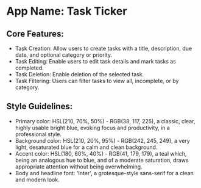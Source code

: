 # **App Name**: Task Ticker

## Core Features:

- Task Creation: Allow users to create tasks with a title, description, due date, and optional category or priority.
- Task Editing: Enable users to edit task details and mark tasks as completed.
- Task Deletion: Enable deletion of the selected task.
- Task Filtering: Users can filter tasks to view all, incomplete, or by category.

## Style Guidelines:

- Primary color: HSL(210, 70%, 50%) - RGB(38, 117, 225), a classic, clear, highly usable bright blue, evoking focus and productivity, in a professional style.
- Background color: HSL(210, 20%, 95%) - RGB(242, 245, 249), a very light, desaturated blue for a calm and clean background.
- Accent color: HSL(180, 60%, 40%) - RGB(41, 179, 179), a teal which, being an analogous hue to blue, and of a moderate saturation, draws appropriate attention without being overwhelming.
- Body and headline font: 'Inter', a grotesque-style sans-serif for a clean and modern look.